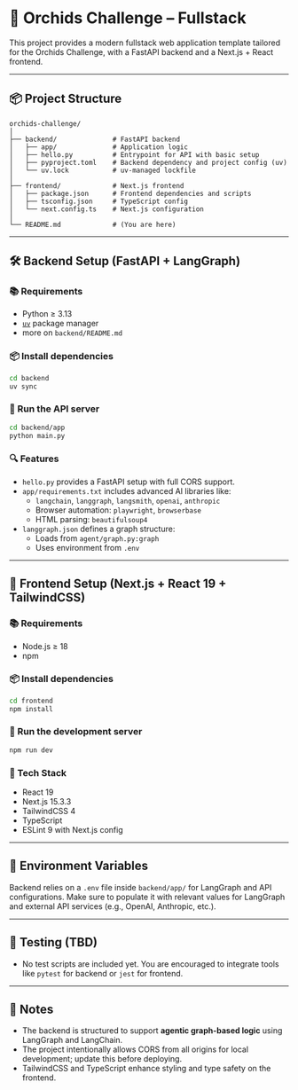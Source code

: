 # 🌸 Orchids Challenge – Fullstack

This project provides a modern fullstack web application template tailored for the Orchids Challenge, with a FastAPI backend and a Next.js + React frontend.

---

## 📦 Project Structure

```
orchids-challenge/
│
├── backend/              # FastAPI backend
│   ├── app/              # Application logic
│   ├── hello.py          # Entrypoint for API with basic setup
│   ├── pyproject.toml    # Backend dependency and project config (uv)
│   └── uv.lock           # uv-managed lockfile
│
├── frontend/             # Next.js frontend
│   ├── package.json      # Frontend dependencies and scripts
│   ├── tsconfig.json     # TypeScript config
│   └── next.config.ts    # Next.js configuration
│
└── README.md             # (You are here)
```

---

## 🛠️ Backend Setup (FastAPI + LangGraph)

### 📚 Requirements
- Python ≥ 3.13
- [`uv`](https://github.com/astral-sh/uv) package manager
- more on `backend/README.md`

### 📦 Install dependencies
```bash
cd backend
uv sync
```

### 🚀 Run the API server
```bash
cd backend/app
python main.py
```

### 🔍 Features
- `hello.py` provides a FastAPI setup with full CORS support.
- `app/requirements.txt` includes advanced AI libraries like:
  - `langchain`, `langgraph`, `langsmith`, `openai`, `anthropic`
  - Browser automation: `playwright`, `browserbase`
  - HTML parsing: `beautifulsoup4`
- `langgraph.json` defines a graph structure:
  - Loads from `agent/graph.py:graph`
  - Uses environment from `.env`

---

## 🎨 Frontend Setup (Next.js + React 19 + TailwindCSS)

### 📚 Requirements
- Node.js ≥ 18
- npm

### 📦 Install dependencies
```bash
cd frontend
npm install
```

### 🚀 Run the development server
```bash
npm run dev
```

### 🧱 Tech Stack
- React 19
- Next.js 15.3.3
- TailwindCSS 4
- TypeScript
- ESLint 9 with Next.js config

---

## 📄 Environment Variables

Backend relies on a `.env` file inside `backend/app/` for LangGraph and API configurations. Make sure to populate it with relevant values for LangGraph and external API services (e.g., OpenAI, Anthropic, etc.).

---

## 🧪 Testing (TBD)

- No test scripts are included yet. You are encouraged to integrate tools like `pytest` for backend or `jest` for frontend.

---

## 🧠 Notes

- The backend is structured to support **agentic graph-based logic** using LangGraph and LangChain.
- The project intentionally allows CORS from all origins for local development; update this before deploying.
- TailwindCSS and TypeScript enhance styling and type safety on the frontend.
